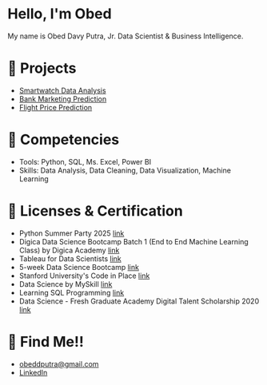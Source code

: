 # Hello, I'm Obed 
My name is Obed Davy Putra, Jr. Data Scientist & Business Intelligence.

# 🏢 Projects
  - [Smartwatch Data Analysis](https://github.com/obedavy/Smartwatch-Data-Analysis)
  - [Bank Marketing Prediction](https://github.com/obedavy/Adoption-Prediction-Bank-Marketing)
  - [Flight Price Prediction](https://github.com/obedavy/Flight-Price-Prediction)
# 🎁 Competencies
  - Tools: Python, SQL, Ms. Excel, Power BI
  - Skills: Data Analysis, Data Cleaning, Data Visualization, Machine Learning
# 📑 Licenses & Certification
  - Python Summer Party 2025 [link](https://drive.google.com/file/d/1okCuf1OP_W-NS3x6kPEAVJY-g6wRP80N/view?usp=sharing)
  - Digica Data Science Bootcamp Batch 1 (End to End Machine Learning Class) by Digica Academy [link](https://drive.google.com/file/d/1BBf2zCfKyGxuVbjAk4xYVHYp1TDkxjcM/view?usp=sharing)
  - Tableau for Data Scientists [link](https://www.linkedin.com/learning/certificates/0552f5b1e7f139ab27e306d128dab21c65a493e874f1b587a6e19c007256837b?lipi=urn%3Ali%3Apage%3Ad_flagship3_profile_view_base_certifications_details%3BBfE84IBjQ5OF%2FUhpkmj7YQ%3D%3D)
  - 5-week Data Science Bootcamp [link](https://aiplanet.com/course/certificates/verify/99cc2dea-2c96-4785-9468-6f755dbebb51)
  - Stanford University's Code in Place [link](https://codeinplace.stanford.edu/cip3/certificate/mgvtbi)
  - Data Science by MySkill [link](https://drive.google.com/file/d/1i5YXJWGjw7eVNMas9VErjgSfxtnoh9A4/view?usp=sharing)
  - Learning SQL Programming [link](https://www.linkedin.com/learning/certificates/0163a78554a44dfe155f7ebc75aa96430780939dc62e69eb3a2ca2989f77eacb?trk=share_certificate&lipi=urn%3Ali%3Apage%3Ad_flagship3_profile_view_base_certifications_details%3BBfE84IBjQ5OF%2FUhpkmj7YQ%3D%3D)
  - Data Science - Fresh Graduate Academy Digital Talent Scholarship 2020 [link](https://drive.google.com/file/d/1ukrzRppQPapZIyp1uGR_kFcV9TOmZ9VW/view?usp=sharing)
# 💬 Find Me!!
  - [obeddputra@gmail.com](obeddputra@gmail.com)
  - [LinkedIn](https://www.linkedin.com/in/obeddavy/)

